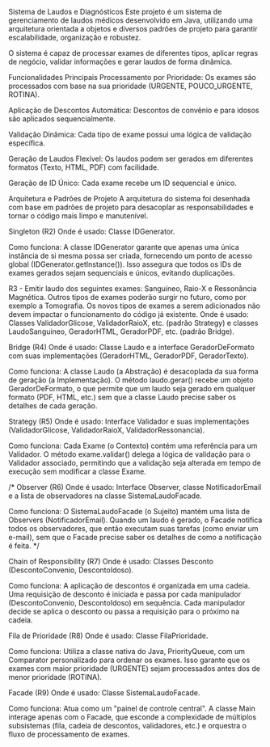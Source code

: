 Sistema de Laudos e Diagnósticos
Este projeto é um sistema de gerenciamento de laudos médicos desenvolvido em Java, utilizando uma arquitetura orientada a objetos e diversos padrões de projeto para garantir escalabilidade, organização e robustez.

O sistema é capaz de processar exames de diferentes tipos, aplicar regras de negócio, validar informações e gerar laudos de forma dinâmica.

Funcionalidades Principais
Processamento por Prioridade: Os exames são processados com base na sua prioridade (URGENTE, POUCO_URGENTE, ROTINA).

Aplicação de Descontos Automática: Descontos de convênio e para idosos são aplicados sequencialmente.

Validação Dinâmica: Cada tipo de exame possui uma lógica de validação específica.

Geração de Laudos Flexível: Os laudos podem ser gerados em diferentes formatos (Texto, HTML, PDF) com facilidade.


Geração de ID Único: Cada exame recebe um ID sequencial e único.

Arquitetura e Padrões de Projeto
A arquitetura do sistema foi desenhada com base em padrões de projeto para desacoplar as responsabilidades e tornar o código mais limpo e manutenível.

Singleton (R2)
Onde é usado: Classe IDGenerator.

Como funciona: A classe IDGenerator garante que apenas uma única instância de si mesma possa ser criada, fornecendo um ponto de acesso global (IDGenerator.getInstance()). Isso assegura que todos os IDs de exames gerados sejam sequenciais e únicos, evitando duplicações.


R3 - Emitir laudo dos seguintes exames: Sanguíneo, Raio-X e Ressonância Magnética. Outros tipos de exames poderão surgir no futuro, como por exemplo a Tomografia. Os novos tipos de exames a serem adicionados não devem impactar o funcionamento do código já existente.
Onde é usado: Classes ValidadorGlicose, ValidadorRaioX, etc. (padrão Strategy) e classes LaudoSanguineo, GeradorHTML, GeradorPDF, etc. (padrão Bridge).



Bridge (R4)
Onde é usado: Classe Laudo e a interface GeradorDeFormato com suas implementações (GeradorHTML, GeradorPDF, GeradorTexto).

Como funciona: A classe Laudo (a Abstração) é desacoplada da sua forma de geração (a Implementação). O método laudo.gerar() recebe um objeto GeradorDeFormato, o que permite que um laudo seja gerado em qualquer formato (PDF, HTML, etc.) sem que a classe Laudo precise saber os detalhes de cada geração.



Strategy (R5)
Onde é usado: Interface Validador e suas implementações (ValidadorGlicose, ValidadorRaioX, ValidadorRessonancia).

Como funciona: Cada Exame (o Contexto) contém uma referência para um Validador. O método exame.validar() delega a lógica de validação para o Validador associado, permitindo que a validação seja alterada em tempo de execução sem modificar a classe Exame.

/*
Observer (R6)
Onde é usado: Interface Observer, classe NotificadorEmail e a lista de observadores na classe SistemaLaudoFacade.

Como funciona: O SistemaLaudoFacade (o Sujeito) mantém uma lista de Observers (NotificadorEmail). Quando um laudo é gerado, o Facade notifica todos os observadores, que então executam suas tarefas (como enviar um e-mail), sem que o Facade precise saber os detalhes de como a notificação é feita.
*/

Chain of Responsibility (R7)
Onde é usado: Classes Desconto (DescontoConvenio, DescontoIdoso).

Como funciona: A aplicação de descontos é organizada em uma cadeia. Uma requisição de desconto é iniciada e passa por cada manipulador (DescontoConvenio, DescontoIdoso) em sequência. Cada manipulador decide se aplica o desconto ou passa a requisição para o próximo na cadeia.

Fila de Prioridade (R8)
Onde é usado: Classe FilaPrioridade.

Como funciona: Utiliza a classe nativa do Java, PriorityQueue, com um Comparator personalizado para ordenar os exames. Isso garante que os exames com maior prioridade (URGENTE) sejam processados antes dos de menor prioridade (ROTINA).

Facade (R9)
Onde é usado: Classe SistemaLaudoFacade.

Como funciona: Atua como um "painel de controle central". A classe Main interage apenas com o Facade, que esconde a complexidade de múltiplos subsistemas (fila, cadeia de descontos, validadores, etc.) e orquestra o fluxo de processamento de exames.




